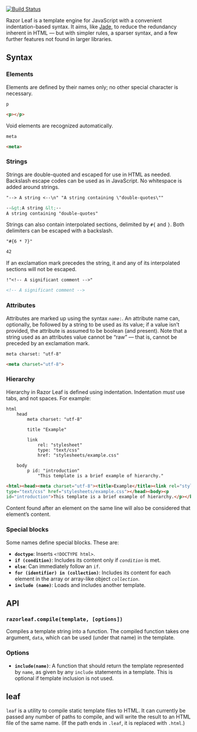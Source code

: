 [![Build Status](https://travis-ci.org/campersander/razorleaf.png)](https://travis-ci.org/campersander/razorleaf)

Razor Leaf is a template engine for JavaScript with a convenient
indentation-based syntax. It aims, like [Jade], to reduce the redundancy
inherent in HTML — but with simpler rules, a sparser syntax, and a few further
features not found in larger libraries.

## Syntax

### Elements

Elements are defined by their names only; no other special character is
necessary.

```
p
```

```html
<p></p>
```

Void elements are recognized automatically.

```
meta
```

```html
<meta>
```

### Strings

Strings are double-quoted and escaped for use in HTML as needed. Backslash
escape codes can be used as in JavaScript. No whitespace is added
around strings.

```
"--> A string <--\n" "A string containing \"double-quotes\""
```

```html
--&gt;A string &lt;--
A string containing "double-quotes"
```

Strings can also contain interpolated sections, delimited by `#{` and `}`.
Both delimiters can be escaped with a backslash.

```
"#{6 * 7}"
```

```html
42
```

If an exclamation mark precedes the string, it and any of its interpolated
sections will not be escaped.

```
!"<!-- A significant comment -->"
```

```html
<!-- A significant comment -->
```

### Attributes

Attributes are marked up using the syntax <code><i>name</i>:</code>.
An attribute name can, optionally, be followed by a string to be used as
its value; if a value isn’t provided, the attribute is assumed to be boolean
(and present). Note that a string used as an attributes value cannot be “raw”
— that is, cannot be preceded by an exclamation mark.

```
meta charset: "utf-8"
```

```html
<meta charset="utf-8">
```

### Hierarchy

Hierarchy in Razor Leaf is defined using indentation. Indentation *must* use
tabs, and not spaces. For example:

```
html
	head
		meta charset: "utf-8"

		title "Example"

		link
			rel: "stylesheet"
			type: "text/css"
			href: "stylesheets/example.css"

	body
		p id: "introduction"
			"This template is a brief example of hierarchy."
```

```html
<html><head><meta charset="utf-8"><title>Example</title><link rel="stylesheet"
type="text/css" href="stylesheets/example.css"></head><body><p
id="introduction">This template is a brief example of hierarchy.</p></body></html>
```

Content found after an element on the same line will also be considered that
element’s content.

### Special blocks

Some names define special blocks. These are:

- **`doctype`**: Inserts `<!DOCTYPE html>`.
- **`if (condition)`**: Includes its content only if *`condition`* is met.
- **`else`**: Can immediately follow an `if`.
- **`for (identifier) in (collection)`**: Includes its content for each element
  in the array or array-like object *`collection`*.
- **`include (name)`**: Loads and includes another template.

## API

### `razorleaf.compile(template, [options])`

Compiles a template string into a function. The compiled function takes
one argument, `data`, which can be used (under that name) in the template.

### Options

- **`include(name)`**: A function that should return the template represented
  by `name`, as given by any `include` statements in a template. This is
  optional if template inclusion is not used.

## leaf

`leaf` is a utility to compile static template files to HTML. It can currently
be passed any number of paths to compile, and will write the result to an HTML
file of the same name. (If the path ends in `.leaf`, it is replaced
with `.html`.)

[Jade]: http://jade-lang.com/
